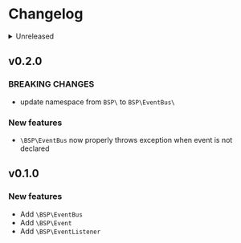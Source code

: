 # Changelog

<details>
<summary>Unreleased</summary>

### BREAKING CHANGES

### New features

### Bugfixes

- update `blacksmith-project/dr-watson`

</details>

## v0.2.0

### BREAKING CHANGES

- update namespace from `BSP\` to `BSP\EventBus\`

### New features

-  `\BSP\EventBus` now properly throws exception when event is not declared

## v0.1.0

### New features

- Add `\BSP\EventBus`
- Add `\BSP\Event`
- Add `\BSP\EventListener`